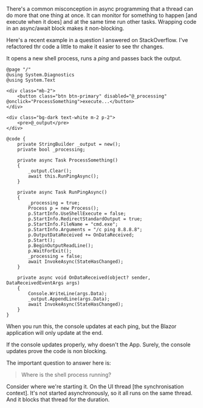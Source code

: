 ﻿There's a common misconception in async programming that a thread can do more that one thing at once.  It can monitor for something to happen [and execute when it does] and at the same time run other tasks.  Wrapping code in an async/await block makes it non-blocking.

Here's a recent example in a question I answered on StackOverflow.  I've refactored thr code a little to make it easier to see thr changes.

It opens a new shell process, runs a *ping* and passes back the output.

```sharp
@page "/"
@using System.Diagnostics
@using System.Text

<div class="mb-2">
    <button class="btn btn-primary" disabled="@_processing" @onclick="ProcessSomething">execute...</button>
</div>

<div class="bg-dark text-white m-2 p-2">
    <pre>@_output</pre>
</div>

@code {
    private StringBuilder _output = new();
    private bool _processing;

    private async Task ProcessSomething()
    {
        _output.Clear();
        await this.RunPingAsync();
    }

    private async Task RunPingAsync()
    {
        _processing = true;
        Process p = new Process();
        p.StartInfo.UseShellExecute = false;
        p.StartInfo.RedirectStandardOutput = true;
        p.StartInfo.FileName = "cmd.exe";
        p.StartInfo.Arguments = "/c ping 8.8.8.8";
        p.OutputDataReceived += OnDataReceived;
        p.Start();
        p.BeginOutputReadLine();
        p.WaitForExit();
        _processing = false;
        await InvokeAsync(StateHasChanged);
    }

    private async void OnDataReceived(object? sender, DataReceivedEventArgs args)
    {
        Console.WriteLine(args.Data);
        _output.AppendLine(args.Data);
        await InvokeAsync(StateHasChanged);
    }
}
```

When you run this, the console updates at each ping, but the Blazor application will only update at the end.

If the console updates properly, why doesn't the App. Surely, the console updates prove the code is non blocking.

The important question to answer here is: 

> Where is the shell process running?

Consider where we're starting it.  On the UI thread [the synchronisation context].  It's not started asynchronously, so it all runs on the same thread.  And it blocks that thread for the duration.

